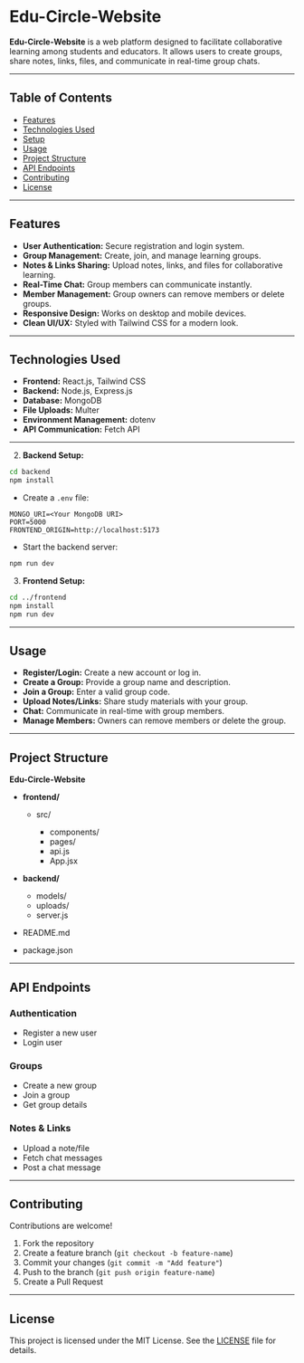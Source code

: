 
# Edu-Circle-Website

**Edu-Circle-Website** is a  web platform designed to facilitate collaborative learning among students and educators. It allows users to create groups, share notes, links, files, and communicate in real-time group chats.

---

## Table of Contents

* [Features](#features)
* [Technologies Used](#technologies-used)
* [Setup](#Setup)
* [Usage](#usage)
* [Project Structure](#project-structure)
* [API Endpoints](#api-endpoints)
* [Contributing](#contributing)
* [License](#License)


---

## Features

* **User Authentication:** Secure registration and login system.
* **Group Management:** Create, join, and manage learning groups.
* **Notes & Links Sharing:** Upload notes, links, and files for collaborative learning.
* **Real-Time Chat:** Group members can communicate instantly.
* **Member Management:** Group owners can remove members or delete groups.
* **Responsive Design:** Works on desktop and mobile devices.
* **Clean UI/UX:** Styled with Tailwind CSS for a modern look.

---

## Technologies Used

* **Frontend:** React.js, Tailwind CSS
* **Backend:** Node.js, Express.js
* **Database:** MongoDB
* **File Uploads:** Multer
* **Environment Management:** dotenv
* **API Communication:** Fetch API

---


2. **Backend Setup:**

```bash
cd backend
npm install
```

* Create a `.env` file:

```env
MONGO_URI=<Your MongoDB URI>
PORT=5000
FRONTEND_ORIGIN=http://localhost:5173
```

* Start the backend server:

```bash
npm run dev
```

3. **Frontend Setup:**

```bash
cd ../frontend
npm install
npm run dev
```

---

## Usage

* **Register/Login:** Create a new account or log in.
* **Create a Group:** Provide a group name and description.
* **Join a Group:** Enter a valid group code.
* **Upload Notes/Links:** Share study materials with your group.
* **Chat:** Communicate in real-time with group members.
* **Manage Members:** Owners can remove members or delete the group.

---

## Project Structure

**Edu-Circle-Website**

* **frontend/**

  * src/

    * components/
    * pages/
    * api.js
    * App.jsx
* **backend/**

  * models/
  * uploads/
  * server.js
* README.md
* package.json

---

## API Endpoints

### Authentication

* Register a new user
* Login user

### Groups

* Create a new group
* Join a group
* Get group details

### Notes & Links

* Upload a note/file
* Fetch chat messages
* Post a chat message

---


## Contributing

Contributions are welcome!

1. Fork the repository
2. Create a feature branch (`git checkout -b feature-name`)
3. Commit your changes (`git commit -m "Add feature"`)
4. Push to the branch (`git push origin feature-name`)
5. Create a Pull Request

---
## License

This project is licensed under the MIT License. See the [LICENSE](LICENSE) file for details.






